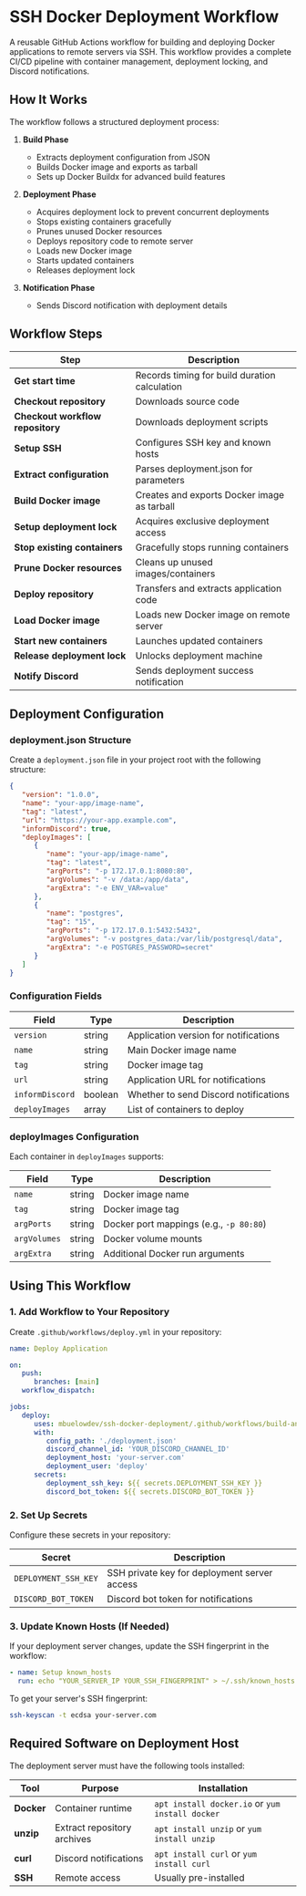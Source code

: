 # SSH Docker Deployment Workflow

A reusable GitHub Actions workflow for building and deploying Docker applications to remote servers via SSH. This workflow provides a complete CI/CD pipeline with container management, deployment locking, and Discord notifications.

## How It Works

The workflow follows a structured deployment process:

1. **Build Phase**
   - Extracts deployment configuration from JSON
   - Builds Docker image and exports as tarball
   - Sets up Docker Buildx for advanced build features

2. **Deployment Phase**
   - Acquires deployment lock to prevent concurrent deployments
   - Stops existing containers gracefully
   - Prunes unused Docker resources
   - Deploys repository code to remote server
   - Loads new Docker image
   - Starts updated containers
   - Releases deployment lock

3. **Notification Phase**
   - Sends Discord notification with deployment details

## Workflow Steps

| Step | Description |
|------|-------------|
| **Get start time** | Records timing for build duration calculation |
| **Checkout repository** | Downloads source code |
| **Checkout workflow repository** | Downloads deployment scripts |
| **Setup SSH** | Configures SSH key and known hosts |
| **Extract configuration** | Parses deployment.json for parameters |
| **Build Docker image** | Creates and exports Docker image as tarball |
| **Setup deployment lock** | Acquires exclusive deployment access |
| **Stop existing containers** | Gracefully stops running containers |
| **Prune Docker resources** | Cleans up unused images/containers |
| **Deploy repository** | Transfers and extracts application code |
| **Load Docker image** | Loads new Docker image on remote server |
| **Start new containers** | Launches updated containers |
| **Release deployment lock** | Unlocks deployment machine |
| **Notify Discord** | Sends deployment success notification |

## Deployment Configuration

### deployment.json Structure

Create a `deployment.json` file in your project root with the following structure:

```json
{
   "version": "1.0.0",
   "name": "your-app/image-name",
   "tag": "latest",
   "url": "https://your-app.example.com",
   "informDiscord": true,
   "deployImages": [
      {
         "name": "your-app/image-name",
         "tag": "latest",
         "argPorts": "-p 172.17.0.1:8080:80",
         "argVolumes": "-v /data:/app/data",
         "argExtra": "-e ENV_VAR=value"
      },
      {
         "name": "postgres",
         "tag": "15",
         "argPorts": "-p 172.17.0.1:5432:5432",
         "argVolumes": "-v postgres_data:/var/lib/postgresql/data",
         "argExtra": "-e POSTGRES_PASSWORD=secret"
      }
   ]
}
```

### Configuration Fields

| Field | Type | Description |
|-------|------|-------------|
| `version` | string | Application version for notifications |
| `name` | string | Main Docker image name |
| `tag` | string | Docker image tag |
| `url` | string | Application URL for notifications |
| `informDiscord` | boolean | Whether to send Discord notifications |
| `deployImages` | array | List of containers to deploy |

### deployImages Configuration

Each container in `deployImages` supports:

| Field | Type | Description |
|-------|------|-------------|
| `name` | string | Docker image name |
| `tag` | string | Docker image tag |
| `argPorts` | string | Docker port mappings (e.g., `-p 80:80`) |
| `argVolumes` | string | Docker volume mounts |
| `argExtra` | string | Additional Docker run arguments |

## Using This Workflow

### 1. Add Workflow to Your Repository

Create `.github/workflows/deploy.yml` in your repository:

```yaml
name: Deploy Application

on:
   push:
      branches: [main]
   workflow_dispatch:

jobs:
   deploy:
      uses: mbuelowdev/ssh-docker-deployment/.github/workflows/build-and-deploy.yml@master
      with:
         config_path: './deployment.json'
         discord_channel_id: 'YOUR_DISCORD_CHANNEL_ID'
         deployment_host: 'your-server.com'
         deployment_user: 'deploy'
      secrets:
         deployment_ssh_key: ${{ secrets.DEPLOYMENT_SSH_KEY }}
         discord_bot_token: ${{ secrets.DISCORD_BOT_TOKEN }}
```

### 2. Set Up Secrets

Configure these secrets in your repository:

| Secret | Description |
|--------|-------------|
| `DEPLOYMENT_SSH_KEY` | SSH private key for deployment server access |
| `DISCORD_BOT_TOKEN` | Discord bot token for notifications |

### 3. Update Known Hosts (If Needed)

If your deployment server changes, update the SSH fingerprint in the workflow:

```yaml
- name: Setup known_hosts
  run: echo "YOUR_SERVER_IP YOUR_SSH_FINGERPRINT" > ~/.ssh/known_hosts
```

To get your server's SSH fingerprint:
```bash
ssh-keyscan -t ecdsa your-server.com
```

## Required Software on Deployment Host

The deployment server must have the following tools installed:

| Tool | Purpose | Installation |
|------|--------|--------------|
| **Docker** | Container runtime | `apt install docker.io` or `yum install docker` |
| **unzip** | Extract repository archives | `apt install unzip` or `yum install unzip` |
| **curl** | Discord notifications | `apt install curl` or `yum install curl` |
| **SSH** | Remote access | Usually pre-installed |

